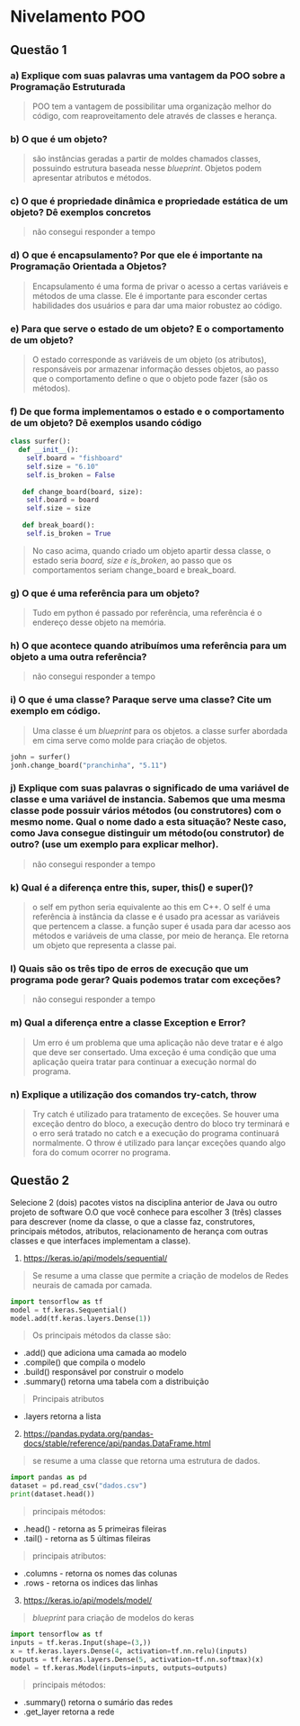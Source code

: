 # Nivelamento POO

## Questão 1

### a) Explique com suas palavras uma vantagem da POO sobre a Programação Estruturada

> POO tem a vantagem de possibilitar uma organização melhor do código, com reaproveitamento dele através de classes e herança.

### b) O que é um objeto?

> são instâncias geradas a partir de moldes chamados classes, possuindo estrutura baseada nesse *blueprint*. Objetos podem apresentar atributos e métodos.

### c) O que é propriedade dinâmica e propriedade estática de um objeto? Dê exemplos concretos

> não consegui responder a tempo

### d) O que é encapsulamento? Por que ele é importante na Programação Orientada a Objetos?

> Encapsulamento é uma forma de privar o acesso a certas variáveis e métodos de uma classe. Ele é importante para esconder certas habilidades dos usuários e para dar uma maior robustez ao código.

### e) Para que serve o estado de um objeto? E o comportamento de um objeto?

> O estado corresponde as variáveis de um objeto (os atributos), responsáveis por armazenar informação desses objetos, ao passo que o comportamento define o que o objeto pode fazer (são os métodos).

### f) De que forma implementamos o estado e o comportamento de um objeto? Dê exemplos usando código
```python
class surfer():
  def __init__():
    self.board = "fishboard"
    self.size = "6.10"
    self.is_broken = False
   
   def change_board(board, size):
    self.board = board
    self.size = size
   
   def break_board():
    self.is_broken = True
```

> No caso acima, quando criado um objeto apartir dessa classe, o estado seria *board, size e is_broken*, ao passo que os comportamentos seriam change_board e break_board.

### g) O que é uma referência para um objeto?

> Tudo em python é passado por referência, uma referência é o endereço desse objeto na memória.

### h) O que acontece quando atribuímos uma referência para um objeto a uma outra referência?

> não consegui responder a tempo

### i) O que é uma classe? Paraque serve uma classe? Cite um exemplo em código.

> Uma classe é um *blueprint* para os objetos. a classe surfer abordada em cima serve como molde para criação de objetos.
```Python
john = surfer()
jonh.change_board("pranchinha", "5.11")
```

### j) Explique com suas palavras o significado de uma variável de classe e uma variável de instancia. Sabemos que uma mesma classe pode possuir vários métodos (ou construtores) com o mesmo nome. Qual o nome dado a esta situação? Neste caso, como Java consegue distinguir um método(ou construtor) de outro? (use um exemplo para explicar melhor).

> não consegui responder a tempo

### k) Qual é a diferença entre this, super, this() e super()?

> o self em python seria equivalente ao this em C++. O self é uma referência à instância da classe e é usado pra acessar as variáveis que pertencem a classe.
> a função super é usada para dar acesso aos métodos e variáveis de uma classe, por meio de herança. Ele retorna um objeto que representa a classe pai.

### l) Quais são os três tipo de erros de execução que um programa pode gerar? Quais podemos tratar com exceções?

> não consegui responder a tempo

### m) Qual a diferença entre a classe Exception e Error?

> Um erro é um problema que uma aplicação não deve tratar e é algo que deve ser consertado. Uma exceção é uma condição que uma aplicação queira tratar para continuar a execução normal do programa.

### n) Explique a utilização dos comandos try-catch, throw

> Try catch é utilizado para tratamento de exceções. Se houver uma exceção dentro do bloco, a execução dentro do bloco try terminará e o erro será tratado no catch e a execução do programa continuará normalmente. O throw é utilizado para lançar exceções quando algo fora do comum ocorrer no programa.

## Questão 2

Selecione 2 (dois) pacotes vistos na disciplina anterior de Java ou outro projeto de software O.O que você conhece para escolher 3 (três) classes para descrever (nome da classe, o que  a  classe  faz,  construtores,  principais  métodos,  atributos,  relacionamento  de  herança  com outras classes e que interfaces implementam a classe).

1. https://keras.io/api/models/sequential/
  > Se resume a uma classe que permite a criação de modelos de Redes neurais de camada por camada.
  ```python
  import tensorflow as tf
  model = tf.keras.Sequential()
  model.add(tf.keras.layers.Dense(1))
  ```
  > Os principais métodos da classe são:
  * .add() que adiciona uma camada ao modelo
  * .compile() que compila o modelo
  * .build() responsável por construir o modelo
  * .summary() retorna uma tabela com a distribuição
  
  > Principais atributos
  * .layers retorna a lista

2. https://pandas.pydata.org/pandas-docs/stable/reference/api/pandas.DataFrame.html

  > se resume a uma classe que retorna uma estrutura de dados.
  ```python
  import pandas as pd
  dataset = pd.read_csv("dados.csv")
  print(dataset.head())
  ```
  
  > principais métodos:
  * .head() - retorna as 5 primeiras fileiras
  * .tail() - retorna as 5 últimas fileiras
  
  > principais atributos:
  * .columns - retorna os nomes das colunas
  * .rows - retorna os indices das linhas

3. https://keras.io/api/models/model/

  > *blueprint* para criação de modelos do keras
  ```python
  import tensorflow as tf
  inputs = tf.keras.Input(shape=(3,))
  x = tf.keras.layers.Dense(4, activation=tf.nn.relu)(inputs)
  outputs = tf.keras.layers.Dense(5, activation=tf.nn.softmax)(x)
  model = tf.keras.Model(inputs=inputs, outputs=outputs)
  ```
  
  > principais métodos:
  * .summary() retorna o sumário das redes
  * .get_layer retorna a rede
